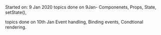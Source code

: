 Started on: 9 Jan 2020
topics done on 9Jan-
Componenets, Props, State, setState(),

topics done on 10th Jan
Event handling, Binding events, Condtional rendering.
